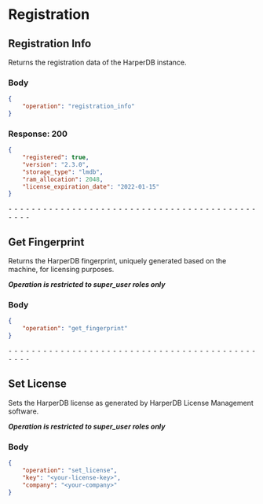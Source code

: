 # Registration 


## Registration Info
Returns the registration data of the HarperDB instance.

### Body

```json
{
	"operation": "registration_info"
}
```

### Response: 200
```json
{
    "registered": true,
    "version": "2.3.0",
    "storage_type": "lmdb",
    "ram_allocation": 2048,
    "license_expiration_date": "2022-01-15"
}
```


⁃ ⁃ ⁃ ⁃ ⁃ ⁃ ⁃ ⁃ ⁃ ⁃ ⁃ ⁃ ⁃ ⁃ ⁃ ⁃ ⁃ ⁃ ⁃ ⁃ ⁃ ⁃ ⁃ ⁃ ⁃ ⁃ ⁃ ⁃ ⁃ ⁃ ⁃ ⁃ ⁃ ⁃ ⁃ ⁃ ⁃ ⁃ ⁃ ⁃ ⁃ ⁃ ⁃ ⁃ ⁃ ⁃ ⁃

## Get Fingerprint
Returns the HarperDB fingerprint, uniquely generated based on the machine, for licensing purposes.

<i><b>Operation is restricted to super_user roles only</b></i>

### Body

```json
{
    "operation": "get_fingerprint"
}
```


⁃ ⁃ ⁃ ⁃ ⁃ ⁃ ⁃ ⁃ ⁃ ⁃ ⁃ ⁃ ⁃ ⁃ ⁃ ⁃ ⁃ ⁃ ⁃ ⁃ ⁃ ⁃ ⁃ ⁃ ⁃ ⁃ ⁃ ⁃ ⁃ ⁃ ⁃ ⁃ ⁃ ⁃ ⁃ ⁃ ⁃ ⁃ ⁃ ⁃ ⁃ ⁃ ⁃ ⁃ ⁃ ⁃ ⁃

## Set License
Sets the HarperDB license as generated by HarperDB License Management software.

<i><b>Operation is restricted to super_user roles only</b></i>

### Body

```json
{
    "operation": "set_license",
    "key": "<your-license-key>",
    "company": "<your-company>"
}
```

